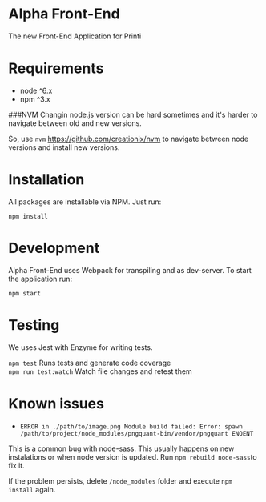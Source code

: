 Alpha Front-End
===
The new Front-End Application for Printi

Requirements
===
- node ^6.x
- npm ^3.x

###NVM
Changin node.js version can be hard sometimes and it's harder to navigate between old and new versions.

So, use `nvm` https://github.com/creationix/nvm to navigate between node versions and install new versions.


Installation
===

All packages are installable via NPM. Just run:

`npm install`

Development
===

Alpha Front-End uses Webpack for transpiling and as dev-server. To start the application run:

`npm start`

Testing
===

We uses Jest with Enzyme for writing tests.

`npm test` Runs tests and generate code coverage  
`npm run test:watch` Watch file changes and retest them

Known issues
===

- `ERROR in ./path/to/image.png
Module build failed: Error: spawn /path/to/project/node_modules/pngquant-bin/vendor/pngquant ENOENT`

This is a common bug with node-sass. This usually happens on new instalations or when node version is updated. Run `npm rebuild node-sass`to fix it.

If the problem persists, delete `/node_modules` folder and execute `npm install` again.
